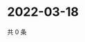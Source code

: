 # 2022-03-18

共 0 条

<!-- BEGIN WEIBO -->
<!-- 最后更新时间 Fri Mar 18 2022 22:00:51 GMT+0800 (China Standard Time) -->

<!-- END WEIBO -->
